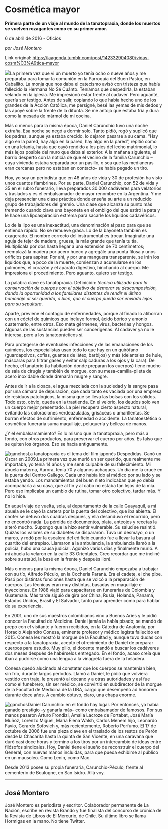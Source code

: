 # Cosmética mayor

**Primera parte de un viaje al mundo de la tanatopraxia, donde los muertos se vuelven rozagantes como en su primer amor.**

6 de abril de 2016 - Oficios

_por José Montero_

Link original: https://laagenda.tumblr.com/post/142332904080/vidas-cosm%C3%A9tica-mayor

![](https://64.media.tumblr.com/a4fc52046adebeca78bb7bb50af774dc/tumblr_inline_pjzzxpeVtd1t6q87u_500.jpg)La primera vez que vi un muerto yo tenía ocho o nueve años y me preparaba para tomar la comunión en la Parroquia del Buen Pastor, en Caballito. La monja que nos daba el catecismo avisó con tristeza que había fallecido la Hermana No Sé Cuánto. Teníamos que despedirla, la estaban velando en la iglesia. Me impresionó estar frente al cadáver. Pero aguanté, quería ser testigo. Antes de salir, copiando lo que había hecho uno de los grandes de la Acción Católica, me persigné, besé las yemas de mis dedos y las apoyé sobre la frente de la difunta. Se me antojó que estaba fría y dura como la mesada de mármol de mi cocina.


 Más o menos para la misma época, Daniel Carunchio tuvo una noche extraña. Esa noche se negó a dormir solo. Tanto pidió, rogó y suplicó que los padres, aunque ya estaba crecido, lo dejaron pasarse a su cama. “Hay algo en la pared, hay algo en la pared, hay algo en la pared”, repitió como en una letanía, hasta que cayó rendido a los pies del lecho matrimonial, lo más lejos posible del muro que daba al exterior. A la mañana siguiente, el barrio despertó con la noticia de que el vecino de la familia Carunchio –cuya vivienda estaba separada por un pasillo, o sea que las medianeras eran cercanas pero no estaban en contacto– se había pegado un tiro. 


 Hoy, yo soy un periodista que en 48 años de vida y 30 de profesión ha visto unos cuantos fiambrines. Por su parte, Daniel Carunchio, con 52 de vida y 35 en el rubro funerario, lleva preparados 30.000 cadáveres para velatorios y traslados y es el embalsamador de mayor renombre en la Argentina. Y me deja presenciar una clase práctica donde enseña su arte a un reducido grupo de trabajadores del gremio. Una clase que alcanza su punto más tremendo cuando clava una bayoneta en el ombligo del que estiró la pata y le hace una lipoaspiración extrema para sacarle los líquidos cadavéricos. 


 Lo de la lipo es una inexactitud, una denominación al paso para que se entienda rápido. No se remueve grasa. Lo de la bayoneta también es exagerado. El nombre correcto del instrumental es trocar. Imagináte una aguja de tejer de madera, gruesa, la más grande que tenía tu tía. Multiplicála por dos hasta llegar a una extensión de 70 centímetros; reemplazá la madera por acero hueco y agregále una punta filosa y unos orificios para aspirar. Por ahí, y por una manguera transparente, se irán los líquidos que, a poco de la muerte, comienzan a acumularse en los pulmones, el corazón y el aparato digestivo, hinchando al cuerpo. Me impresiona el procedimiento. Pero aguanto, quiero ser testigo. 

La palabra clave es tanatopraxia. Definición: *técnica utilizada para la conservación de cuerpos con el objetivo de demorar su descomposición, dando la oportunidad a los familiares distantes de rendir el último homenaje al ser querido, o bien, que el cuerpo pueda ser enviado lejos para su sepultura*. 



Aparte, previene el contagio de enfermedades, porque al finado lo atiborran con un cóctel de químicos que incluye formol, ácido bórico y amonio cuaternario, entre otros. Eso mata gérmenes, virus, bacterias y hongos. Algunas de las sustancias pueden ser cancerígenas. Al cadáver ya no le interesa, pero a los tanatoprácticos sí. 


 Para protegerse de eventuales infecciones y de las emanaciones de los químicos, los especialistas usan todo lo que hay en un quirófano (guardapolvos, cofias, guantes de látex, barbijos) y más (delantales de hule, máscaras para filtrar gases y evitar salpicaduras a los ojos y la cara). De hecho, el tanatorio (la habitación donde preparan los cuerpos) tiene mucho de sala de cirugía y también de morgue, con su mesa-camilla-pileta de acero inoxidable donde drenarán mugre y sangre. 


Antes de ir a la cloaca, el agua mezclada con la suciedad y la sangre pasa por una cámara de depuración, que cada tanto es vaciada por una empresa de residuos patológicos, la misma que se lleva las bolsas con los sólidos. Todo esto, obvio, queda en la trastienda. En el velorio, los deudos solo ven un cuerpo mejor presentado. La piel recupera cierto aspecto natural, evitando las coloraciones verdeazuladas, grisáceas o amarillentas. Se borran efectos de sufrimiento, enfermedad o accidente. La tanatoestética o cosmética funeraria suma maquillaje, peluquería y belleza de manos. 


 ¿Y el embalsamamiento? Es lo mismo que la tanatopraxia, pero más a fondo, con otros productos, para preservar el cuerpo por años. Es falso que se quiten los órganos. Eso se hacía antiguamente. 

![ganchos](https://64.media.tumblr.com/a4fc52046adebeca78bb7bb50af774dc/tumblr_inline_pjzzxpeVtd1t6q87u_500.jpg)La tanatopraxia es el tema del film japonés Despedidas. Ganó un Oscar en 2009.La primera vez que murió un ser querido, que realmente me importaba, yo tenía 14 años y me sentí culpable de su fallecimiento. Mi abuela materna, Aurora, tenía 70 y algunos achaques. Un día me la crucé en la puerta del Centro Gallego. Cada uno había ido al médico por su lado y se estaba yendo. Los mandamientos del buen nieto indicaban que yo debía acompañarla a su casa, que al fin y al cabo no estaba tan lejos de la mía. Pero eso implicaba un cambio de rutina, tomar otro colectivo, tardar más. Y no lo hice. 


 En aquel viaje de vuelta, sola, al departamento de la calle Guayaquil, a mi abuela se le cayó la cartera por la puerta del colectivo, que iba abierta. El chofer se detuvo dos cuadras después, y ella desanduvo el recorrido, pero no encontró nada. La pérdida de documentos, plata, anteojos y recetas la alteró mucho. Supongo que la hizo sentir vulnerable. Su salud se resintió. Quizás los valores de su diabetes se dispararon. Tuvo un desmayo, o un mareo, y rodó por la escalera del edificio cuando fue a llevar la basura al cuartito del entrepiso. Llamaron a la ambulancia, la ambulancia llamó a la policía, hubo una causa judicial. Agonizó varios días y finalmente murió. A mi abuela la velaron en la calle 33 Orientales. Creo recordar que me incliné sobre su ataúd, la besé en la frente y después lloré. 

Más o menos para la misma época, Daniel Carunchio empezaba a trabajar con su tío, Alfredo Péculo, en la Cochería Paraná. Era el cadete, el che pibe. Pasó por distintas funciones hasta que se volcó a la preparación de cuerpos. Las técnicas eran muy distintas, basadas en maquillaje e inyecciones. En 1988 viajó para capacitarse en funerarias de Colombia y Guatemala. Más tarde siguió de gira por China, Rusia, Holanda, Panamá, Estados Unidos, Brasil y El Salvador, tanto para aprender como para hablar de su experiencia. 


En 2001, uno de sus maestros colombianos vino a Buenos Aries y le pidió conocer la Facultad de Medicina. Daniel jamás la había pisado; se mandó de prepo con el visitante y fueron recibidos, en la Cátedra de Anatomía, por Horacio Alejandro Conesa, eminente profesor y médico legista fallecido en 2015. Conesa les mostró la morgue de la Facultad y, aunque tuvo dudas con respecto a la tanatopraxia, aceptó el ofrecimiento de Daniel de preparar cuerpos para estudio. Muy pillo, el docente mandó a buscar los cadáveres dos meses después de habérselos entregado. En el fondo, acaso creía que iban a pudrirse como una lengua a la vinagreta fuera de la heladera. 


Conesa quedó alucinado al constatar que los cuerpos se mantenían bien, sin frío, durante largos períodos. Llamó a Daniel, le pidió que volviera vestido con traje, le presentó al decano y a otras autoridades y así fue como el funebrero, sin ser médico, se convirtió en subdirector de la morgue de la Facultad de Medicina de la UBA, cargo que desempeñó ad honorem durante doce años. A cambio obtuvo, claro, una chapa enorme. 

![ganchos](https://64.media.tumblr.com/3e026fe82b51e5f35263d9505d90be04/tumblr_inline_pjzzxp8I9J1t6q87u_500.jpg)Daniel Carunchio: en el fondo hay lugar.
Por entonces, ya había ganado prestigio –y ganaría más– como embalsamador de famosos. Por sus manos pasaron Arturo Frondizi, Amalia Lacroze de Fortabat, José María Muñoz, Lorenzo Miguel, María Elena Walsh, Carlos Menem hijo, Leonardo Favio, Gerardo Sofovich y, más recientemente, Roberto Perfumo. El 17 de octubre de 2006 fue una pieza clave en el traslado de los restos de Perón desde la Chacarita hasta la quinta de San Vicente, en una caravana que duró casi doce horas y terminó a los tiros por un intercambio de ideas entre filósofos sindicales. Hoy, Daniel tiene el sueño de reconstruir el cuerpo del General, con nuevas manos incluidas, para que pueda exhibirse al público en un mausoleo. Como Lenin, como Mao. 


Desde 2013 posee su propia funeraria, Carunchio-Péculo, frente al cementerio de Boulogne, en San Isidro. Allá voy. 

  




---

 José Montero
-------------

 José Montero es periodista y escritor. Colaborador permanente de La Nación, escribe en revista Brando y fue finalista del concurso de crónica de la Revista de Libros de El Mercurio, de Chile. Su último libro se llama Hormigas en la mano. No tiene Twitter. 

